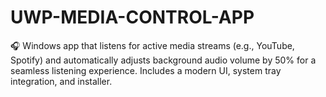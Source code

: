 # UWP-MEDIA-CONTROL-APP
🎧 Windows app that listens for active media streams (e.g., YouTube, Spotify) and automatically adjusts background audio volume by 50% for a seamless listening experience. Includes a modern UI, system tray integration, and installer.
